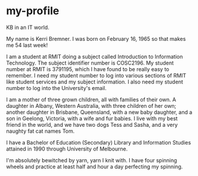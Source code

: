 # my-profile
KB in an IT world.


My name is Kerri Bremner. I was born on February 16, 1965 so that makes me 54 last week! 

I am a student at RMIT doing a subject called Introduction to Information Technology. The subject identifier number is COSC2196. My student number at RMIT is 3791195, which I have found to be really easy to remember. I need my student number to log into various sections of RMIT like student services and my subject information. I also need my student number to log into the University's email.

I am a mother of three grown children, all with families of their own. A daughter in Albany, Western Australia, with three children of her own; another daughter in Brisbane, Queensland, with a new baby daughter, and a son in Geelong, Victoria, with a wife and fur babies.
I live with my best friend in the world, and we have two dogs Tess and Sasha, and a very naughty fat cat names Tom.

I have a Bachelor of Education (Secondary) Library and Information Studies attained in 1990 through University of Melbourne.

I'm absolutely bewitched by yarn, yarn I knit with. I have four spinning wheels and practice at least half and hour a day perfecting my spinning. 
